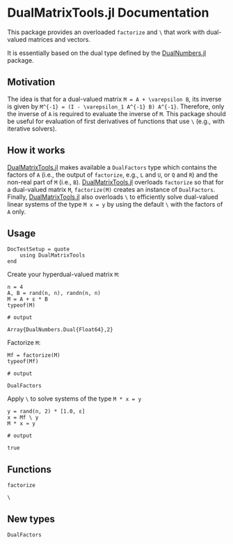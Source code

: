 # DualMatrixTools.jl Documentation

This package provides an overloaded `factorize` and `\` that work with dual-valued matrices and vectors.

It is essentially based on the dual type defined by the [DualNumbers.jl](https://github.com/JuliaDiff/DualNumbers.jl) package.

## Motivation

The idea is that for a dual-valued matrix ``M = A + \varepsilon B``, its inverse is given by
``M^{-1} = (I - \varepsilon_1 A^{-1} B) A^{-1}``.
Therefore, only the inverse of ``A`` is required to evaluate the inverse of ``M``.
This package should be useful for evaluation of first derivatives of functions that use `\` (e.g., with iterative solvers).

## How it works

[DualMatrixTools.jl](https://github.com/briochemc/DualMatrixTools.jl.git) makes available a `DualFactors` type which contains the factors of ``A`` (i.e., the output of `factorize`, e.g., ``L`` and ``U``, or ``Q`` and ``R``) and the non-real part of ``M`` (i.e., ``B``).
[DualMatrixTools.jl](https://github.com/briochemc/DualMatrixTools.jl.git) overloads `factorize` so that for a dual-valued matrix `M`, `factorize(M)` creates an instance of `DualFactors`.
Finally, [DualMatrixTools.jl](https://github.com/briochemc/DualMatrixTools.jl.git) also overloads `\` to efficiently solve dual-valued linear systems of the type ``M x = y`` by using the default `\` with the factors of ``A`` only.

## Usage

```@meta
DocTestSetup = quote
    using DualMatrixTools
end
```

Create your hyperdual-valued matrix `M`:
```jldoctest usage
n = 4
A, B = rand(n, n), randn(n, n)
M = A + ε * B
typeof(M)

# output

Array{DualNumbers.Dual{Float64},2}
```

Factorize `M`:
```jldoctest usage
Mf = factorize(M)
typeof(Mf)

# output

DualFactors
```

Apply `\` to solve systems of the type `M * x = y`
```jldoctest usage
y = rand(n, 2) * [1.0, ε]
x = Mf \ y
M * x ≈ y

# output

true
```

## Functions

```@docs
factorize
```

```@docs
\
```

## New types

```@docs
DualFactors
```



